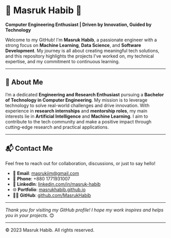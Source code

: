 # 🌟 Masruk Habib 🌟
**Computer Engineering Enthusiast | Driven by Innovation, Guided by Technology**

Welcome to my GitHub! I'm **Masruk Habib**, a passionate engineer with a strong focus on **Machine Learning**, **Data Science**, and **Software Development**. My journey is all about creating meaningful tech solutions, and this repository highlights the projects I've worked on, my technical expertise, and my commitment to continuous learning.

---

## 👋 About Me
I’m a dedicated **Engineering and Research Enthusiast** pursuing a **Bachelor of Technology in Computer Engineering**. My mission is to leverage technology to solve real-world challenges and drive innovation. With experience in **research internships** and **mentorship roles**, my main interests lie in **Artificial Intelligence** and **Machine Learning**. I aim to contribute to the tech community and make a positive impact through cutting-edge research and practical applications.

---

## 📬 Contact Me
Feel free to reach out for collaboration, discussions, or just to say hello!  
- 📧 **Email**: [masrukjim@gmail.com](mailto:masrukjim@gmail.com)
- 📱 **Phone**: +880 1771931007
- 💼 **LinkedIn**: [linkedin.com/in/masruk-habib](https://www.linkedin.com/in/masruk-habib)
- 🌐 **Portfolio**: [masrukhabib.github.io](https://masrukhabib.github.io)
- 🧑‍💻 **GitHub**: [github.com/MasrukHabib](https://github.com/MasrukHabib)

---

_Thank you for visiting my GitHub profile! I hope my work inspires and helps you in your projects._ 😊

---

© 2023 Masruk Habib. All rights reserved.
